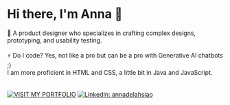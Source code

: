 # Hi there, I'm Anna 👋 

💬 A product designer who specializes in crafting complex designs, prototyping, and usability testing. <br><br>
⚡ Do I code? Yes, not like a pro but can be a pro with Generative AI chatbots ;) <br>
I am more proficient in HTML and CSS, a little bit in Java and JavaScript.
<br><br><br>
[![VISIT MY PORTFOLIO](https://img.shields.io/badge/VISIT%20MY%20PORTFOLIO-black?style=for-the-badge)](https://www.annahsiao.design/)
[![LinkedIn: annadelahsiao](https://img.shields.io/badge/-LinkedIn-0077B5?style=for-the-badge&logo=LinkedIn&logoColor=white)](https://www.linkedin.com/in/annadelahsiao/)

<!--
**annadelahsiao/annadelahsiao** is a ✨ _special_ ✨ repository because its `README.md` (this file) appears on your GitHub profile.

Here are some ideas to get you started:

- 🔭 I’m currently working on ...
- 🌱 I’m currently learning ...
- 👯 I’m looking to collaborate on ...
- 🤔 I’m looking for help with ...
- 💬 Ask me about ...
- 📫 How to reach me: ...
- 😄 Pronouns: ...
- ⚡ Fun fact: ...
-->
